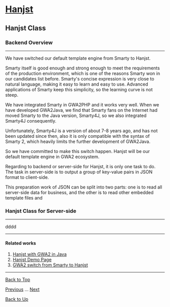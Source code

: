 # [Hanjst](/hanjst/index)
## Hanjst Class
### Backend Overview
---
We have switched our default template engine from Smarty to Hanjst.

Smarty itself is good enough and strong enough to meet the requirements of the production environment, which is one of the reasons Smarty won in our candidates list before. Smarty's concise expression is very close to natural language, making it easy to learn and easy to use. Advanced applications of Smarty keep this simplicity, so the learning curve is not steep.

We have integrated Smarty in GWA2PHP and it works very well. When we have developed GWA2Java, we find that Smarty fans on the Internet had moved Smarty to the Java version, Smarty4J, so we also integrated Smarty4J consequently.

Unfortunately, Smarty4J is a version of about 7-8 years ago, and has not been updated since then, also it is only compatible with the syntax of Smarty 2, which heavily limits the further development of GWA2Java.

So we have committed to make this switch happen. Hanjst will be our default template engine in GWA2 ecosystem.

Regarding to backend or  server-side for Hanjst, it is only one task to do. The task in server-side is to output a group of key-value pairs in JSON format to client-side.

This preparation work of JSON can be split into two parts: one is to read all server-side data for business, and the other is to read other embedded template files and 

### Hanjst Class for Server-side
---
dddd



---

#### Related works

1. [Hanjst with GWA2 in Java](https://github.com/wadelau/GWA2/tree/master/java)
2. [Hanjst Demo Page](https://ufqi.com/dev/hanjst/)
3. [GWA2 switch from Smarty to Hanjst](https://ufqi.com/blog/gwa2-8-years-with-smarty-to-hanjst/)

---

[Back to Top](/hanjst/hanjst-function-class)

[Previous](./hanjst-function-2) ... [Next](./)

[Back to Up](/hanjst/index)

<!--stackedit_data:
eyJoaXN0b3J5IjpbLTE0NjI3NzQyNzEsMTcyMDU0NjQ5Nl19
-->